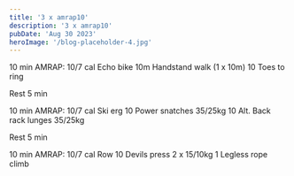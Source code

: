 ```yaml
---
title: '3 x amrap10'
description: '3 x amrap10'
pubDate: 'Aug 30 2023'
heroImage: '/blog-placeholder-4.jpg'
---
```

10 min AMRAP:
10/7 cal Echo bike 
10m Handstand walk (1 x 10m)
10 Toes to ring

Rest 5 min 

10 min AMRAP: 
10/7 cal Ski erg
10 Power snatches 35/25kg
10 Alt. Back rack lunges 35/25kg 

Rest 5 min 

10 min AMRAP:
10/7 cal Row 
10 Devils press 2 x 15/10kg 
1 Legless rope climb
